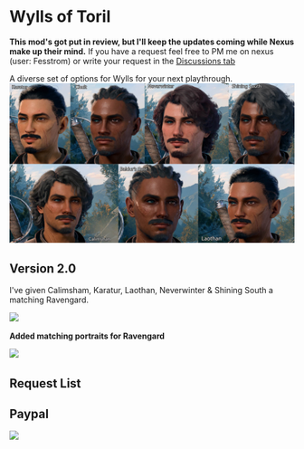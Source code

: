 # Wylls of Toril
**This mod's got put in review, but I'll keep the updates coming while Nexus make up their mind.**
If you have a request feel free to PM me on nexus (user: Fesstrom) or write your request in the [Discussions tab](https://github.com/Fesstrom/Wylls-of-Toril/discussions)

A diverse set of options for Wylls for your next playthrough.
<img src="./images/ApLogo2.jpg" width="800">

## Version 2.0
I've given Calimsham, Karatur, Laothan, Neverwinter & Shining South a matching Ravengard.

<img src="https://github.com/Fesstrom/Wylls-of-Toril/blob/main/images/promo_ravengard.jpg" width="600">

**Added matching portraits for Ravengard**

<img src="https://github.com/Fesstrom/Wylls-of-Toril/blob/main/images/portrait.jpg">

## Request List


## Paypal

[<img src="https://www.paypalobjects.com/en_GB/i/btn/btn_donate_LG.gif">](https://www.paypal.com/donate/?hosted_button_id=NVQCSZ8KVJFFU)
